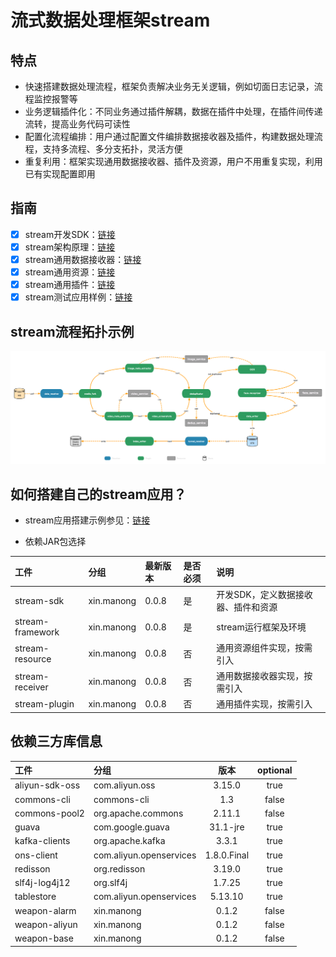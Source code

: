 # 流式数据处理框架stream

## 特点
* 快速搭建数据处理流程，框架负责解决业务无关逻辑，例如切面日志记录，流程监控报警等
* 业务逻辑插件化：不同业务通过插件解耦，数据在插件中处理，在插件间传递流转，提高业务代码可读性
* 配置化流程编排：用户通过配置文件编排数据接收器及插件，构建数据处理流程，支持多流程、多分支拓扑，灵活方便
* 重复利用：框架实现通用数据接收器、插件及资源，用户不用重复实现，利用已有实现配置即用

## 指南

 - [x] stream开发SDK：[链接](https://github.com/frankcl/stream/blob/main/stream-sdk/README.md)
 - [x] stream架构原理：[链接](https://github.com/frankcl/stream/blob/main/stream-framework/README.md)
 - [x] stream通用数据接收器：[链接](https://github.com/frankcl/stream/blob/main/stream-receiver/README.md)
 - [x] stream通用资源：[链接](https://github.com/frankcl/stream/blob/main/stream-resource/README.md)
 - [x] stream通用插件：[链接](https://github.com/frankcl/stream/blob/main/stream-plugin/README.md)
 - [x] stream测试应用样例：[链接](https://github.com/frankcl/stream/blob/main/stream-test/README.md)

## stream流程拓扑示例

![stream_flow](https://github.com/frankcl/stream/blob/main/image/stream_flow.png)

## 如何搭建自己的stream应用？

* stream应用搭建示例参见：[链接](https://github.com/frankcl/stream/blob/main/stream-test/README.md)

* 依赖JAR包选择

 | 工件               | 分组         | 最新版本  | 是否必须 | 说明                  |
|:-----------------|:-----------|:------|:-----|:--------------------|
 | stream-sdk       | xin.manong | 0.0.8 | 是    | 开发SDK，定义数据接收器、插件和资源 |
 | stream-framework | xin.manong | 0.0.8 | 是    | stream运行框架及环境       |
 | stream-resource  | xin.manong | 0.0.8 | 否    | 通用资源组件实现，按需引入       |
 | stream-receiver  | xin.manong | 0.0.8 | 否    | 通用数据接收器实现，按需引入      |
 | stream-plugin    | xin.manong | 0.0.8 | 否    | 通用插件实现，按需引入         |

## 依赖三方库信息

| 工件             | 分组                      |     版本      | optional |
|:---------------|:------------------------|:-----------:|:--------:|
| aliyun-sdk-oss | com.aliyun.oss          |   3.15.0    |   true   |
| commons-cli    | commons-cli             |     1.3     |  false   |
| commons-pool2  | org.apache.commons      |   2.11.1    |  false   |
| guava          | com.google.guava        |  31.1-jre   |   true   |
| kafka-clients  | org.apache.kafka        |    3.3.1    |   true   |
| ons-client     | com.aliyun.openservices | 1.8.0.Final |   true   |
| redisson       | org.redisson            |   3.19.0    |   true   | 
| slf4j-log4j12  | org.slf4j               |   1.7.25    |   true   |
| tablestore     | com.aliyun.openservices |   5.13.10   |   true   |
| weapon-alarm   | xin.manong              |    0.1.2    |  false   |
| weapon-aliyun  | xin.manong              |    0.1.2    |  false   |
| weapon-base    | xin.manong              |    0.1.2    |  false   |

